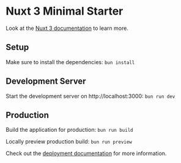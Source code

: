 # Nuxt 3 Minimal Starter

Look at the [Nuxt 3 documentation](https://nuxt.com/docs/getting-started/introduction) to learn more.

## Setup

Make sure to install the dependencies: `bun install`

## Development Server

Start the development server on http://localhost:3000: `bun run dev`

## Production

Build the application for production: `bun run build`

Locally preview production build: `bun run preview`

Check out the [deployment documentation](https://nuxt.com/docs/getting-started/deployment) for more information.
